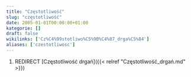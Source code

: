 ```yaml
---
title: "Częstotliwość"
slug: "częstotliwość"
date: 2005-01-01T00:00:00+01:00
kategorie: []
draft: false
wikilinks: ['Cz%C4%99stotliwo%C5%9B%C4%87_drga%C5%84']
aliases: ['czestotliwosc']
---
```

1.  REDIRECT [Częstotliwość drgań]({{< relref "Częstotliwość_drgań.md" >}})